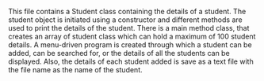 This file contains a Student class containing the details of a student. The student object is initiated using a constructor and different methods are used to print the details of the student. There is a main method class, that creates an array of student class which can hold a maximum of 100 student details. A menu-driven program is created through which a student can be added, can be searched for, or the details of all the students can be displayed. Also, the details of each student added is save as a text file with the file name as the name of the student. 
